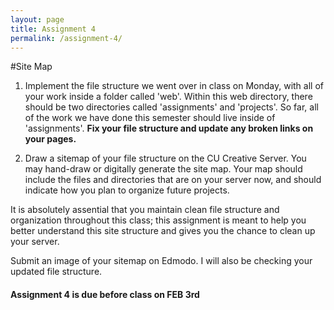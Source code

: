 ```yaml
---
layout: page
title: Assignment 4
permalink: /assignment-4/
---
```


#Site Map

1. Implement the file structure we went over in class on Monday, with all of your work inside a folder called 'web'. Within this web directory, there should be two directories called 'assignments' and 'projects'. So far, all of the work we have done this semester should live inside of 'assignments'. **Fix your file structure and update any broken links on your pages.**

2. Draw a sitemap of your file structure on the CU Creative Server. You may hand-draw or digitally generate the site map. Your map should include the files and directories that are on your server now, and should indicate how you plan to organize future projects. 

It is absolutely assential that you maintain clean file structure and organization throughout this class; this assignment is meant to help you better understand this site structure and gives you the chance to clean up your server.

Submit an image of your sitemap on Edmodo. I will also be checking your updated file structure.

####  **Assignment 4 is due before class on FEB 3rd**